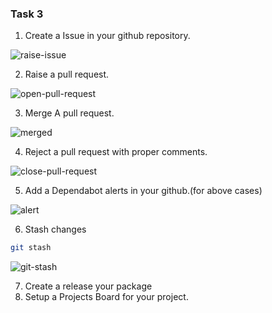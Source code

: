 ### Task 3 
1. Create a Issue in your github repository.

![raise-issue](https://user-images.githubusercontent.com/59412013/195396408-26bf2879-b5cc-47d0-8bea-4106c718e2f1.png)



2. Raise a pull request.

![open-pull-request](https://user-images.githubusercontent.com/59412013/195396450-69b2c45b-4b1e-44a2-9dec-f468367fb5a6.png)


3. Merge A pull request.

![merged](https://user-images.githubusercontent.com/59412013/195396476-e3ea7193-e423-4be4-bfe3-6f9059a311a4.png)


4. Reject a pull request with proper comments.

![close-pull-request](https://user-images.githubusercontent.com/59412013/195396519-2f794de2-c403-4a87-b0d1-196bf67bd614.png)



5. Add a Dependabot alerts in your github.(for above cases)

![alert](https://user-images.githubusercontent.com/59412013/195398242-7c8c6954-4c02-439e-81a0-6e0ab8f2a098.jpg)



6. Stash changes
```bash
git stash
```
![git-stash](https://user-images.githubusercontent.com/59412013/195399374-88b98a14-0f67-4292-b645-92443c5245c3.png)




7. Create a release your package
8. Setup a Projects Board for your project.



